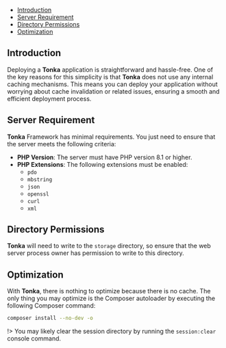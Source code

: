 - [Introduction](deployment.md?id=Introduction)
- [Server Requirement](deployment.md?id=server-requirement)
- [Directory Permissions](deployment.md?id=directory-permissions)
- [Optimization](deployment.md?id=optimization)

## Introduction

Deploying a **Tonka** application is straightforward and hassle-free. One of the key reasons for this simplicity is that **Tonka** does not use any internal caching mechanisms. This means you can deploy your application without worrying about cache invalidation or related issues, ensuring a smooth and efficient deployment process.

## Server Requirement
**Tonka** Framework has minimal requirements. You just need to ensure that the server meets the following criteria:

- **PHP Version**: The server must have PHP version 8.1 or higher.
- **PHP Extensions**: The following extensions must be enabled:
    - `pdo`
    - `mbstring`
    - `json`
    - `openssl`
    - `curl`
    - `xml`

## Directory Permissions

**Tonka** will need to write to the `storage` directory, so ensure that the web server process owner has permission to write to this directory.

## Optimization

With **Tonka**, there is nothing to optimize because there is no cache. The only thing you may optimize is the Composer autoloader by executing the following Composer command:

```bash
composer install --no-dev -o
```

!> You may likely clear the session directory by running the `session:clear` console command.
